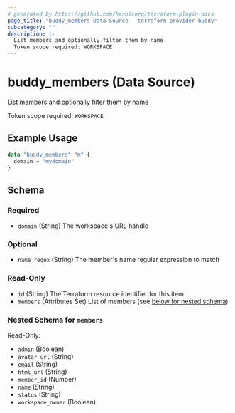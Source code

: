 ```yaml
---
# generated by https://github.com/hashicorp/terraform-plugin-docs
page_title: "buddy_members Data Source - terraform-provider-buddy"
subcategory: ""
description: |-
  List members and optionally filter them by name
  Token scope required: WORKSPACE
---
```


# buddy_members (Data Source)

List members and optionally filter them by name

Token scope required: `WORKSPACE`

## Example Usage

```terraform
data "buddy_members" "m" {
  domain = "mydomain"
}
```

<!-- schema generated by tfplugindocs -->
## Schema

### Required

- `domain` (String) The workspace's URL handle

### Optional

- `name_regex` (String) The member's name regular expression to match

### Read-Only

- `id` (String) The Terraform resource identifier for this item
- `members` (Attributes Set) List of members (see [below for nested schema](#nestedatt--members))

<a id="nestedatt--members"></a>
### Nested Schema for `members`

Read-Only:

- `admin` (Boolean)
- `avatar_url` (String)
- `email` (String)
- `html_url` (String)
- `member_id` (Number)
- `name` (String)
- `status` (String)
- `workspace_owner` (Boolean)


